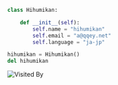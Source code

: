 ```python
class Hihumikan:

    def __init__(self):
        self.name = "hihumikan"
        self.email = "a@qqey.net"
        self.language = "ja-jp"

hihumikan = Hihumikan()
del hihumikan
```

![Visited By](https://count.getloli.com/get/@hihumikan?theme=rule34)


